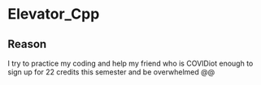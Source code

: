 # Elevator_Cpp
## Reason
I try to practice my coding and help my friend who is COVIDiot enough to sign up for 22 credits this semester and be overwhelmed @@

